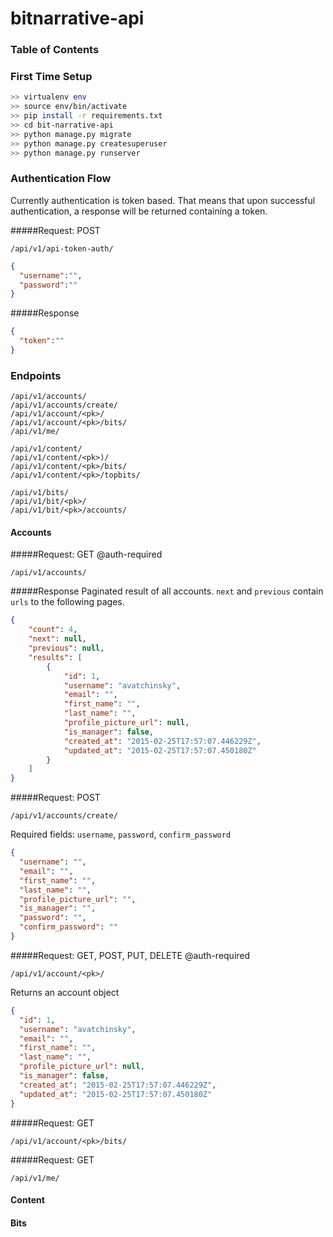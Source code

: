 # bitnarrative-api

### Table of Contents

### First Time Setup

```bash
>> virtualenv env
>> source env/bin/activate
>> pip install -r requirements.txt
>> cd bit-narrative-api
>> python manage.py migrate
>> python manage.py createsuperuser
>> python manage.py runserver
```

### Authentication Flow
Currently authentication is token based. That means that upon successful authentication, a response will be returned containing 
a token.


#####Request: POST
```http
/api/v1/api-token-auth/
```
```json
{
  "username":"",
  "password":""
}
```

#####Response
```json
{
  "token":""
}
```

### Endpoints
```http
/api/v1/accounts/
/api/v1/accounts/create/
/api/v1/account/<pk>/
/api/v1/account/<pk>/bits/
/api/v1/me/

/api/v1/content/
/api/v1/content/<pk>)/
/api/v1/content/<pk>/bits/
/api/v1/content/<pk>/topbits/

/api/v1/bits/
/api/v1/bit/<pk>/
/api/v1/bit/<pk>/accounts/
```

#### Accounts
#####Request: GET @auth-required
```http
/api/v1/accounts/
```
#####Response
Paginated result of all accounts. ```next``` and ```previous``` contain ```urls``` to the 
following pages.
```json
{
    "count": 4, 
    "next": null, 
    "previous": null, 
    "results": [
        {
            "id": 1, 
            "username": "avatchinsky", 
            "email": "", 
            "first_name": "", 
            "last_name": "", 
            "profile_picture_url": null, 
            "is_manager": false, 
            "created_at": "2015-02-25T17:57:07.446229Z", 
            "updated_at": "2015-02-25T17:57:07.450180Z"
        } 
    ]
}
```

#####Request: POST
```http
/api/v1/accounts/create/
```
Required fields: ```username```, ```password```, ```confirm_password```
```json
{
  "username": "",
  "email": "",
  "first_name": "",
  "last_name": "",
  "profile_picture_url": "",
  "is_manager": "",
  "password": "",
  "confirm_password": ""
}
```

#####Request: GET, POST, PUT, DELETE @auth-required
```http
/api/v1/account/<pk>/
```
Returns an account object
```json
{
  "id": 1, 
  "username": "avatchinsky", 
  "email": "", 
  "first_name": "", 
  "last_name": "", 
  "profile_picture_url": null, 
  "is_manager": false, 
  "created_at": "2015-02-25T17:57:07.446229Z", 
  "updated_at": "2015-02-25T17:57:07.450180Z"
}
```


#####Request: GET
```http
/api/v1/account/<pk>/bits/
```

#####Request: GET
```http
/api/v1/me/
```


#### Content

#### Bits

